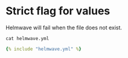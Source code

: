 # Strict flag for values

Helmwave will fail when the file does not exist.

`cat helmwave.yml`

```yaml
{% include "helmwave.yml" %}
```
